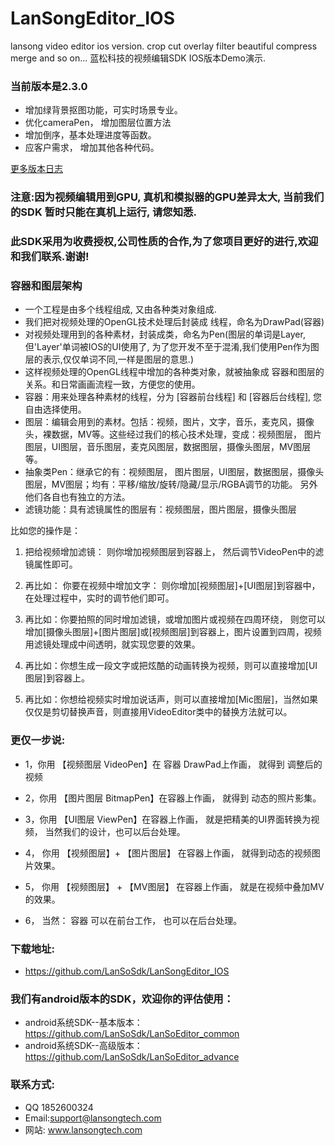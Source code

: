 # LanSongEditor_IOS
lansong  video  editor   ios version. crop cut overlay  filter beautiful compress merge and so on...
 蓝松科技的视频编辑SDK IOS版本Demo演示.
 
### 当前版本是2.3.0
*  增加绿背景抠图功能，可实时场景专业。
*  优化cameraPen， 增加图层位置方法
*  增加倒序，基本处理进度等函数。
*  应客户需求， 增加其他各种代码。

[更多版本日志](https://github.com/LanSoSdk/LanSongEditor_IOS/blob/master/%E7%89%88%E6%9C%AC%E6%9B%B4%E6%96%B0%E8%AE%B0%E5%BD%95.md)


	
### 注意:因为视频编辑用到GPU, 真机和模拟器的GPU差异太大, 当前我们的SDK 暂时只能在真机上运行, 请您知悉.

### 此SDK采用为收费授权,公司性质的合作,为了您项目更好的进行,欢迎和我们联系.谢谢!

### 容器和图层架构
*   一个工程是由多个线程组成, 又由各种类对象组成. 
*   我们把对视频处理的OpenGL技术处理后封装成 线程，命名为DrawPad(容器)
*   对视频处理用到的各种素材，封装成类，命名为Pen(图层的单词是Layer, 但'Layer'单词被IOS的UI使用了, 为了您开发不至于混淆,我们使用Pen作为图层的表示,仅仅单词不同,一样是图层的意思.)
*   这样视频处理的OpenGL线程中增加的各种类对象，就被抽象成 容器和图层的关系。和日常画画流程一致，方便您的使用。
*   容器：用来处理各种素材的线程，分为 [容器前台线程] 和 [容器后台线程], 您自由选择使用。
*   图层：编辑会用到的素材。包括：视频，图片，文字，音乐，麦克风，摄像头，裸数据，MV等。这些经过我们的核心技术处理，变成：视频图层， 		图片图层，UI图层，音乐图层，麦克风图层，数据图层，摄像头图层，MV图层等。
*   抽象类Pen：继承它的有：视频图层， 图片图层，UI图层，数据图层，摄像头图层，MV图层；均有：平移/缩放/旋转/隐藏/显示/RGBA调节的功能。
		另外他们各自也有独立的方法。
*   滤镜功能：具有滤镜属性的图层有：视频图层，图片图层，摄像头图层


比如您的操作是：
1.	把给视频增加滤镜： 则你增加视频图层到容器上， 然后调节VideoPen中的滤镜属性即可。

2.	再比如： 你要在视频中增加文字： 则你增加[视频图层]+[UI图层]到容器中，在处理过程中，实时的调节他们即可。

3.	再比如：你要拍照的同时增加滤镜，或增加图片或视频在四周环绕， 则您可以增加[摄像头图层]+[图片图层]或[视频图层]到容器上，图片设置到四周，视频用滤镜处理成中间透明，就实现您要的效果。

4.	再比如：你想生成一段文字或把炫酷的动画转换为视频，则可以直接增加[UI图层]到容器上。

5.	再比如：你想给视频实时增加说话声，则可以直接增加[Mic图层]，当然如果仅仅是剪切替换声音，则直接用VideoEditor类中的替换方法就可以。

											


### 更仅一步说:
*	1，你用 【视频图层 VideoPen】在 容器 DrawPad上作画， 就得到 调整后的视频

* 2，你用  【图片图层 BitmapPen】在容器上作画， 就得到 动态的照片影集。

*	3，你用 【UI图层  ViewPen】在容器上作画， 就是把精美的UI界面转换为视频， 当然我们的设计，也可以后台处理。

* 4， 你用 【视频图层】+ 【图片图层】 在容器上作画， 就得到动态的视频图片效果。

* 5， 你用  【视频图层】 + 【MV图层】 在容器上作画， 就是在视频中叠加MV的效果。

* 6， 当然： 容器 可以在前台工作， 也可以在后台处理。



### 下载地址: 
*  https://github.com/LanSoSdk/LanSongEditor_IOS

### 我们有android版本的SDK，欢迎你的评估使用：
*	android系统SDK--基本版本：https://github.com/LanSoSdk/LanSoEditor_common
*	android系统SDK--高级版本：https://github.com/LanSoSdk/LanSoEditor_advance

### 联系方式:
*   QQ 1852600324 
*   Email:support@lansongtech.com
*   网站: www.lansongtech.com
